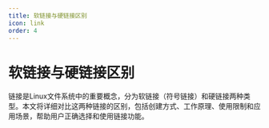 ```yaml
---
title: 软链接与硬链接区别
icon: link
order: 4
---
```


# 软链接与硬链接区别

链接是Linux文件系统中的重要概念，分为软链接（符号链接）和硬链接两种类型。本文将详细对比这两种链接的区别，包括创建方式、工作原理、使用限制和应用场景，帮助用户正确选择和使用链接功能。
